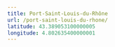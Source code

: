 ```yaml
---
title: Port-Saint-Louis-du-Rhône
url: /port-saint-louis-du-rhone/
latitude: 43.389053100000005
longitude: 4.802635400000001
---
```

